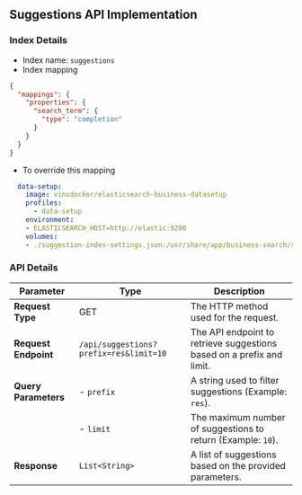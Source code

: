 ## Suggestions API Implementation



### Index Details
 
 - Index name: `suggestions`
 - Index mapping

```json
{
  "mappings": {
    "properties": {
      "search_term": {
        "type": "completion"
      }
    }
  }
}
```

- To override this mapping
```yaml
  data-setup:
    image: vinsdocker/elasticsearch-business-datasetup
    profiles:
      - data-setup
    environment:
    - ELASTICSEARCH_HOST=http://elastic:9200
    volumes:
    - ./suggestion-index-settings.json:/usr/share/app/business-search/suggestion-index-settings.json
```


### API Details

| Parameter       | Type          | Description                                           |
|------------------|---------------|-------------------------------------------------------|
| **Request Type**  | GET           | The HTTP method used for the request.                |
| **Request Endpoint** | `/api/suggestions?prefix=res&limit=10` | The API endpoint to retrieve suggestions based on a prefix and limit. |
| **Query Parameters** |  - `prefix`  | A string used to filter suggestions (Example: `res`).   |
|                    |  - `limit`   | The maximum number of suggestions to return (Example: `10`). |
| **Response**      | `List<String>` | A list of suggestions based on the provided parameters. |
